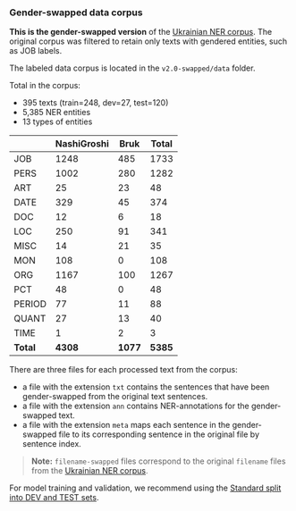 ### Gender-swapped data corpus

**This is the gender-swapped version** of the [Ukrainian NER corpus](../v2.0/data).
The original corpus was filtered to retain only texts with gendered entities, such as JOB labels.

The labeled data corpus is located in the `v2.0-swapped/data` folder.

Total in the corpus:

- 395 texts (train=248, dev=27, test=120)
- 5,385 NER entities
- 13 types of entities

| | **NashiGroshi** | **Bruk** | **Total** |
|----------- |----------------- |---------- |----------- |
| JOB             | 1248              | 485      | 1733      |
| PERS            | 1002              | 280      | 1282      |
| ART             | 25                | 23       | 48        |
| DATE            | 329               | 45       | 374       |
| DOC             | 12                | 6        | 18        |
| LOC             | 250               | 91      | 341       |
| MISC            | 14                | 21       | 35        |
| MON             | 108               | 0        | 108       |
| ORG             | 1167              | 100      | 1267      |
| PCT             | 48                | 0        | 48        |
| PERIOD          | 77                | 11       | 88        |
| QUANT           | 27                | 13       | 40        |
| TIME            | 1                 | 2        | 3         |
| **Total**       | **4308**           | **1077**  | **5385**  |

There are three files for each processed text from the corpus:

- a file with the extension `txt` contains the sentences that have been gender-swapped from the original text sentences. 
- a file with the extension `ann` contains NER-annotations for the gender-swapped text.
- a file with the extension `meta` maps each sentence in the gender-swapped file to its corresponding sentence in the original file by sentence index.

> **Note:** `filename-swapped` files correspond to the original `filename` files from the [Ukrainian NER corpus](../v2.0/data).

For model training and validation, we recommend using the [Standard split into DEV and TEST sets](data/dev-test-split.txt).
